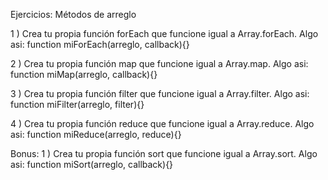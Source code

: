 Ejercicios: Métodos de arreglo

1 ) Crea tu propia función forEach que funcione igual a Array.forEach. Algo asi:
function miForEach(arreglo, callback){}	

2 ) Crea tu propia función map que funcione igual a Array.map. Algo asi:
function miMap(arreglo, callback){}

3 ) Crea tu propia función filter que funcione igual a Array.filter. Algo asi:
function miFilter(arreglo, filter){}

4 ) Crea tu propia función reduce que funcione igual a Array.reduce. Algo asi:
function miReduce(arreglo, reduce){}

Bonus:
1 ) Crea tu propia función sort que funcione igual a Array.sort. Algo asi:
function miSort(arreglo, callback){}
